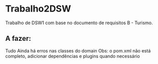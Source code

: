 # Trabalho2DSW
Trabalho de DSW1 com base no documento de requisitos B - Turismo.

## A fazer:
Tudo
Ainda há erros nas classes do domain
Obs: o pom.xml não está completo, adicionar dependências e plugins quando necessário
